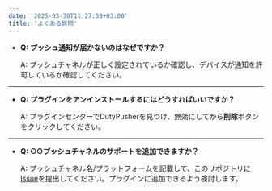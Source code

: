 ```yaml
---
date: '2025-03-30T11:27:58+03:00'
title: 'よくある質問'
---
```


- **Q: プッシュ通知が届かないのはなぜですか？**

  A: プッシュチャネルが正しく設定されているか確認し、デバイスが通知を許可しているか確認してください。

---

- **Q: プラグインをアンインストールするにはどうすればいいですか？**

  A: プラグインセンターでDutyPusherを見つけ、無効にしてから**削除**ボタンをクリックしてください。

---

- **Q: ○○プッシュチャネルのサポートを追加できますか？**

  A: プッシュチャネル名/プラットフォームを記載して、このリポジトリに[Issue](https://github.com/MorCherlf/FFXIVDutyPusher/issues/new/choose)を提出してください。プラグインに追加できるよう検討します。